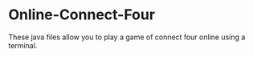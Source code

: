 # Online-Connect-Four
These java files allow you to play a game of connect four online using a terminal.
